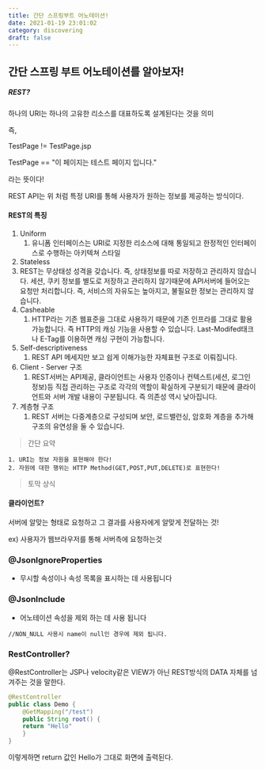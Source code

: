 ```yaml
---
title: 간단 스프링부트 어노테이션!
date: 2021-01-19 23:01:02
category: discovering
draft: false
---
```


## 간단 스프링 부트 어노테이션를 알아보자!

##### REST?

하나의 URI는 하나의 고유한 리소스를 대표하도록 설계된다는 것을 의미

즉,

TestPage != TestPage.jsp

TestPage == "이 페이지는 테스트 페이지 입니다."

라는 뜻이다!

REST API는 위 처럼 특정 URI를 통해 사용자가 원하는 정보를 제공하는 방식이다.

#### REST의 특징

1. Uniform
   1. 유니폼 인터페이스는 URI로 지정한 리소스에 대해 통일되고 한정적인 인터페이스로 수행하는 아키텍쳐 스타일
2. Stateless
3. REST는 무상태성 성격을 갖습니다. 즉, 상태정보를 따로 저장하고 관리하지 않습니다. 세션, 쿠키 정보를 별도로 저장하고 관리하지 않기때문에 API서버에 들어오는 요청만 처리합니다. 즉, 서비스의 자유도는 높아지고, 불필요한 정보는 관리하지 않습니다.
4. Casheable
   1. HTTP라는 기존 웹표준을 그대로 사용하기 때문에 기존 인프라를 그대로 활용 가능합니다. 즉 HTTP의 캐싱 기능을 사용할 수 있습니다. Last-Modifed태크나 E-Tag를 이용하면 캐싱 구현이 가능합니다.
5. Self-descriptiveness
   1. REST API 메세지만 보고 쉽게 이해가능한 자체표현 구조로 이뤄집니다.
6. Client - Server 구조
   1. REST서버는 API제공, 클라이언트는 사용자 인증이나 컨텍스트(세션, 로그인 정보)등 직접 관리하는 구조로 각각의 역할이 확실하게 구분되기 때문에 클라이언트와 서버 개발 내용이 구분됩니다. 즉 의존성 역시 낮아집니다.
7. 계층형 구조
   1. REST 서버는 다중계층으로 구성되며 보안, 로드밸런싱, 암호화 계층을 추가해 구조의 유연성을 둘 수 있습니다.

> 간단 요약

```
1. URI는 정보 자원을 표현해야 한다!
2. 자원에 대한 행위는 HTTP Method(GET,POST,PUT,DELETE)로 표현한다!
```

> 토막 상식

#### 클라이언트?

서버에 알맞는 형태로 요청하고 그 결과를 사용자에게 알맞게 전달하는 것!

ex) 사용자가 웹브라우저를 통해 서버측에 요청하는것

### @JsonIgnoreProperties

- 무시할 속성이나 속성 목록을 표시하는 데 사용됩니다

### @JsonInclude

- 어노테이션 속성을 제외 하는 데 사용 됩니다

```
//NON_NULL 사용시 name이 null인 경우에 제외 됩니다.
```

### RestController?

@RestController는 JSP나 velocity같은 VIEW가 아닌 REST방식의 DATA 자체를 넘겨주는 것을 말한다.

```java
@RestController
public class Demo {
	@GetMapping("/test")
	public String root() {
	return "Hello"
	}
}
```

이렇게하면 return 값인 Hello가 그대로 화면에 출력된다.
